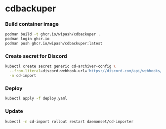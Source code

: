 # cdbackuper

### Build container image
```bash
podman build -t ghcr.io/wipash/cdbackuper .
podman login ghcr.io
podman push ghcr.io/wipash/cdbackuper:latest
```

### Create secret for Discord
```bash
kubectl create secret generic cd-archiver-config \
  --from-literal=discord-webhook-url='https://discord.com/api/webhooks/webhookid/webhooktoken' \
  -n cd-import
```

### Deploy
```bash
kubectl apply -f deploy.yaml
```

### Update
```bash
kubectl -n cd-import rollout restart daemonset/cd-importer
```
